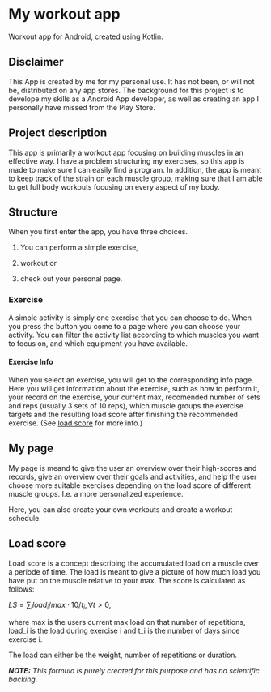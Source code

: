# My workout app

Workout app for Android, created using Kotlin.

## Disclaimer

This App is created by me for my personal use. It has not been, or will not be, distributed on any app stores. The background for this project is to develope my skills as a Android App developer, as well as creating an app I personally have missed from the Play Store.

## Project description

This app is primarily a workout app focusing on building muscles in an effective way. I have a problem structuring my exercises, so this app is made to make sure I can easily find a program. In addition, the app is meant to keep track of the strain on each muscle group, making sure that I am able to get full body workouts focusing on every aspect of my body.

## Structure

When you first enter the app, you have three choices. 
1. You can perform a simple exercise,

2.  workout or 

3. check out your personal page.

### Exercise

A simple activity is simply one exercise that you can choose to do. When you press the button you come to a page where you can choose your activity. You can filter the activity list according to which muscles you want to focus on, and which equipment you have available.

#### Exercise Info

When you select an exercise, you will get to the corresponding info page. Here you will get information about the exercise, such as how to perform it, your record on the exercise, your current max, recomended number of sets and reps (usually 3 sets of 10 reps), which muscle groups the exercise targets and the resulting load score after finishing the recommended exercise. (See [load score](#load-score) for more info.)

## My page
My page is meand to give the user an overview over their high-scores and records, give an overview over their goals and activities, and help the user choose more suitable exercises depending on the load score of different muscle groups. I.e. a more personalized experience.

Here, you can also create your own workouts and create a workout schedule.


## Load score

Load score is a concept describing the accumulated load on a muscle over a periode of time. The load is meant to give a picture of how much load you have put on the muscle relative to your max. The score is calculated as follows:

$LS = \sum_i load_i/max \cdot 10/t_i, \forall t>0$,

where max is the users current max load on that number of repetitions, load_i is the load during exercise i and t_i is the number of days since exercise i.

The load can either be the weight, number of repetitions or duration.

***NOTE:** This formula is purely created for this purpose and has no scientific backing.*


